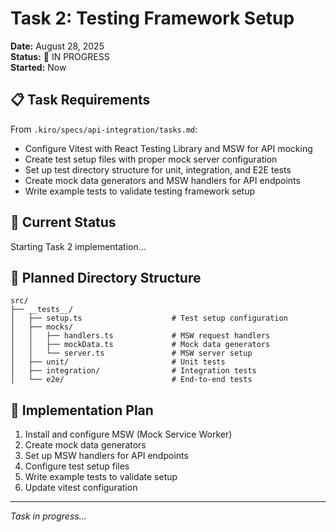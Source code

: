 # Task 2: Testing Framework Setup

**Date:** August 28, 2025  
**Status:** 🔄 IN PROGRESS  
**Started:** Now  

## 📋 Task Requirements

From `.kiro/specs/api-integration/tasks.md`:
- Configure Vitest with React Testing Library and MSW for API mocking
- Create test setup files with proper mock server configuration
- Set up test directory structure for unit, integration, and E2E tests
- Create mock data generators and MSW handlers for API endpoints
- Write example tests to validate testing framework setup

## 🎯 Current Status

Starting Task 2 implementation...

## 📁 Planned Directory Structure

```
src/
├── __tests__/
│   ├── setup.ts                    # Test setup configuration
│   ├── mocks/
│   │   ├── handlers.ts             # MSW request handlers
│   │   ├── mockData.ts             # Mock data generators
│   │   └── server.ts               # MSW server setup
│   ├── unit/                       # Unit tests
│   ├── integration/                # Integration tests
│   └── e2e/                        # End-to-end tests
```

## 🔧 Implementation Plan

1. Install and configure MSW (Mock Service Worker)
2. Create mock data generators
3. Set up MSW handlers for API endpoints
4. Configure test setup files
5. Write example tests to validate setup
6. Update vitest configuration

---
*Task in progress...*